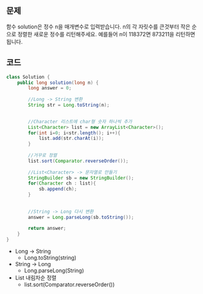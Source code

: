 ## 문제
함수 solution은 정수 n을 매개변수로 입력받습니다. n의 각 자릿수를 큰것부터 작은 순으로 정렬한 새로운 정수를 리턴해주세요. 예를들어 n이 118372면 873211을 리턴하면 됩니다.

## 코드

```java
class Solution {
    public long solution(long n) {
        long answer = 0;
				
        //Long -> String 변환
        String str = Long.toString(n);

				
        //Character 리스트에 char형 숫자 하나씩 추가
        List<Character> list = new ArrayList<Character>();        
        for(int i=0; i<str.length(); i++){
            list.add(str.charAt(i));
        }
        
        //거꾸로 정렬
        list.sort(Comparator.reverseOrder());
        
        //List<Character> -> 문자열로 만들기
        StringBuilder sb = new StringBuilder();
        for(Character ch : list){
            sb.append(ch);
        }
        
				
        //String -> Long 다시 변환
        answer = Long.parseLong(sb.toString());
        
        return answer;
    }
}
```

- Long → String
  - Long.toString(string)
- String → Long
  - Long.parseLong(String)
- List 내림차순 정렬
  - list.sort(Comparator.reverseOrder())
    
